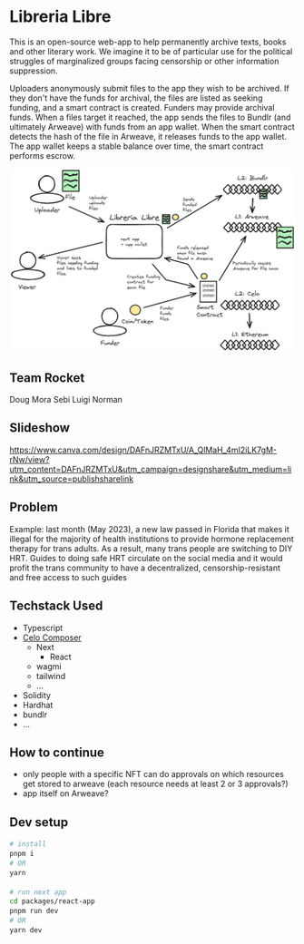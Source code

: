# Libreria Libre
This is an open-source web-app to help permanently archive texts, books and other literary work. We imagine it to be of particular use for the political struggles of marginalized groups facing censorship or other information suppression.

Uploaders anonymously submit files to the app they wish to be archived. If they don't have the funds for archival, the files are listed as seeking funding, and a smart contract is created. Funders may provide archival funds. When a files target it reached, the app sends the files to Bundlr (and ultimately Arweave) with funds from an app wallet. When the smart contract detects the hash of the file in Arweave, it releases funds to the app wallet. The app wallet keeps a stable balance over time, the smart contract performs escrow.

![](overview.png)

## Team Rocket
Doug
Mora
Sebi 
Luigi 
Norman

## Slideshow
https://www.canva.com/design/DAFnJRZMTxU/A_QlMaH_4mI2iLK7gM-rNw/view?utm_content=DAFnJRZMTxU&utm_campaign=designshare&utm_medium=link&utm_source=publishsharelink

## Problem
Example: last month (May 2023), a new law passed in Florida that makes it illegal for the majority of health institutions to provide hormone replacement therapy for trans adults. As a result, many trans people are switching to DIY HRT. Guides to doing safe HRT circulate on the social media and it would profit the trans community to have a decentralized, censorship-resistant and free access to such guides

## Techstack Used
- Typescript
- [Celo Composer](https://github.com/celo-org/celo-composer) 
    - Next  
        - React
    - wagmi
    - tailwind
    - ...
- Solidity
- Hardhat
- bundlr
- ...

## How to continue
- only people with a specific NFT can do approvals on which resources get stored to arweave (each resource needs at least 2 or 3 approvals?) 
- app itself on Arweave?

## Dev setup 
```bash
# install
pnpm i
# OR
yarn

# run next app
cd packages/react-app
pnpm run dev
# OR
yarn dev
```
